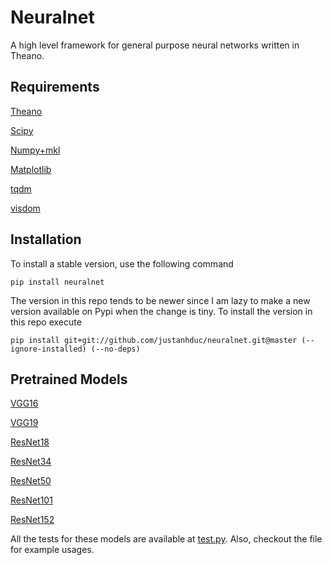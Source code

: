 # Neuralnet

A high level framework for general purpose neural networks written in Theano.

## Requirements

[Theano](http://deeplearning.net/software/theano/)

[Scipy](https://www.scipy.org/install.html) 

[Numpy+mkl](http://www.lfd.uci.edu/~gohlke/pythonlibs/#numpy)

[Matplotlib](https://matplotlib.org/)

[tqdm](https://github.com/tqdm/tqdm)

[visdom](https://github.com/facebookresearch/visdom)


## Installation
To install a stable version, use the following command

```
pip install neuralnet
```

The version in this repo tends to be newer since I am lazy to make a new version available on Pypi when the change is tiny. 
To install the version in this repo execute

```
pip install git+git://github.com/justanhduc/neuralnet.git@master (--ignore-installed) (--no-deps)
```

## Pretrained Models
[VGG16](https://s3.ap-northeast-2.amazonaws.com/pretrained-theano-models/vgg16_from_pytorch.npz)

[VGG19](https://s3.ap-northeast-2.amazonaws.com/pretrained-theano-models/vgg19_from_pytorch.npz)

[ResNet18](https://s3.ap-northeast-2.amazonaws.com/pretrained-theano-models/resnet18_from_pytorch.npz)

[ResNet34](https://s3.ap-northeast-2.amazonaws.com/pretrained-theano-models/resnet34_from_pytorch.npz)

[ResNet50](https://s3.ap-northeast-2.amazonaws.com/pretrained-theano-models/resnet50_from_pytorch.npz)

[ResNet101](https://s3.ap-northeast-2.amazonaws.com/pretrained-theano-models/resnet101_from_pytorch.npz)

[ResNet152](https://s3.ap-northeast-2.amazonaws.com/pretrained-theano-models/resnet152_from_pytorch.npz)

All the tests for these models are available at [test.py](https://github.com/justanhduc/neuralnet/tree/master/neuralnet/test.py).
Also, checkout the file for example usages.
